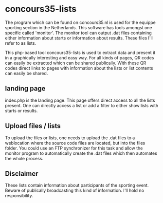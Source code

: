 # concours35-lists

The program which can be found on concours35.nl is used for the equippe sporting section in the Netherlands.
This software has tools amongst one specific called 'monitor'. The monitor tool can output .dat files containing either information about starts or information about results.
These files I'll refer to as lists. 

This php-based tool concours35-lists is used to extract data and present it in a graphically interesting and easy way. 
For all kinds of pages, QR codes can easily be extracted which can be shared publically. 
With these QR codes direct links to pages with information about the lists or list contents can easily be shared. 

## landing page
index.php is the landing page. This page offers direct access to all the lists present. One can directly access a list or add a filter to either show lists with starts or results. 

## Upload files / lists
To upload the files or lists, one needs to upload the .dat files to a weblocation where the source code files are located, but into the files folder. 
You could use an FTP synchronizer for this task and allow the monitor program to automatically create the .dat files which then automates the whole process. 

## Disclaimer
These lists contain information about participants of the sporting event. Beware of publically broadcasting this kind of information. I'll hold no responsibility.
